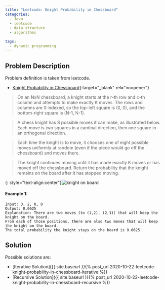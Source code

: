 ```yaml
---
title: "Leetcode: Knight Probability in Chessboard"
categories:
  - Java
  - leetcode
  - data structure
  - algorithms

tags:
  - dynamic programming
---
```


## Problem Description

Problem definition is taken from leetcode. 
- [Knight Probability in Chessboard](https://leetcode.com/problems/knight-probability-in-chessboard/ "Go to leetcode"){:target="_blank" rel="noopener"}


>On an NxN chessboard, a knight starts at the r-th row and c-th column and attempts to make exactly K moves. The rows and columns are 0 indexed, so the top-left square is (0, 0), and the bottom-right square is (N-1, N-1).

>A chess knight has 8 possible moves it can make, as illustrated below. Each move is two squares in a cardinal direction, then one square in an orthogonal direction.

>Each time the knight is to move, it chooses one of eight possible moves uniformly at random (even if the piece would go off the chessboard) and moves there.

>The knight continues moving until it has made exactly K moves or has moved off the chessboard. Return the probability that the knight remains on the board after it has stopped moving.

{: style="text-align:center"}![knight on board](https://assets.leetcode.com/uploads/2018/10/12/knight.png)

#### Example 1:

```
Input: 3, 2, 0, 0
Output: 0.0625
Explanation: There are two moves (to (1,2), (2,1)) that will keep the knight on the board.
From each of those positions, there are also two moves that will keep the knight on the board.
The total probability the knight stays on the board is 0.0625.
```

## Solution
Possible solutions are:
- [Iterative Solution]({{ site.baseurl }}{% post_url 2020-10-22-leetcode-knight-probability-in-chessboard-iterative %})
- [Recursive Solution]({{ site.baseurl }}{% post_url 2020-10-22-leetcode-knight-probability-in-chessboard-recursive %})




